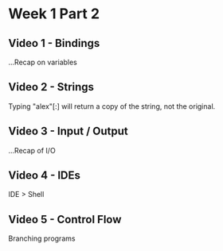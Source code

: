 # Week 1 Part 2

## Video 1 - Bindings

...Recap on variables

## Video 2 - Strings

Typing "alex"[:] will return a copy of the string, not the original.

## Video 3 - Input / Output

...Recap of I/O

## Video 4 - IDEs

IDE > Shell

## Video 5 - Control Flow

Branching programs
